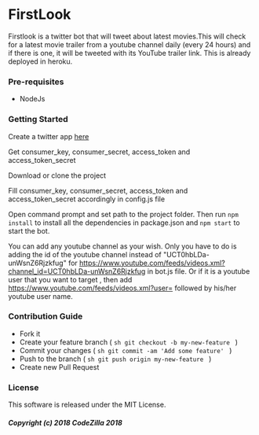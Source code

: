 # FirstLook                 
Firstlook is a twitter bot that will tweet about latest movies.This will check for a latest movie trailer from a youtube channel daily (every 24 hours) and if there is one, it will be tweeted with its YouTube trailer link. This is already deployed in heroku.

### Pre-requisites
- NodeJs

### Getting Started
Create a twitter app [here] 

Get consumer_key, consumer_secret, access_token and access_token_secret

Download or clone the project

Fill consumer_key, consumer_secret, access_token and access_token_secret accordingly in config.js file

Open command prompt and set path to the project folder. Then run ``` npm install ``` to install all the dependencies in package.json and ``` npm start ``` to start the bot.

You can add any youtube channel as your wish. Only you have to do is adding the id of the youtube channel instead of "UCT0hbLDa-unWsnZ6Rjzkfug" for https://www.youtube.com/feeds/videos.xml?channel_id=UCT0hbLDa-unWsnZ6Rjzkfug in bot.js file. Or if it is a youtube user that you want to target , then add https://www.youtube.com/feeds/videos.xml?user= followed by his/her youtube user name.

### Contribution Guide
- Fork it
- Create your feature branch ( ```sh git checkout -b my-new-feature ``` )
- Commit your changes ( ```sh git commit -am 'Add some feature' ``` )
- Push to the branch ( ```sh git push origin my-new-feature ``` )
- Create new Pull Request

### License
This software is released under the MIT License.

##### Copyright (c) 2018 CodeZilla 2018

[here]: <https://apps.twitter.com/>
